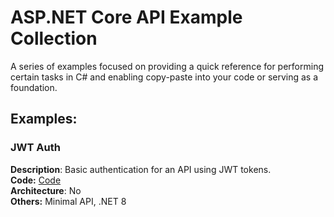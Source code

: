 
# ASP.NET Core API Example Collection
A series of examples focused on providing a quick reference for performing certain tasks in C# and enabling copy-paste into your code or serving as a foundation.

## Examples:

### JWT Auth 
**Description**: Basic authentication for an API using JWT tokens. \
**Code:** [Code](https://github.com/Jaime-Alonso/AspNetCore-API-Samples/tree/main/JWT-Auth) \
**Architecture**: No \
**Others:** Minimal API, .NET 8
